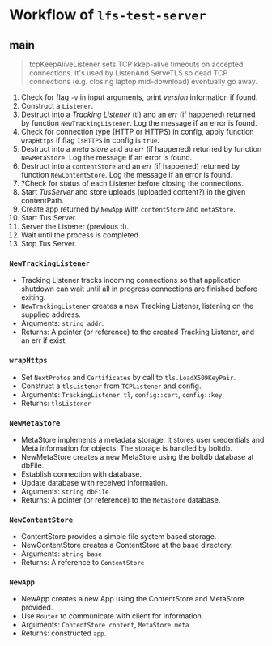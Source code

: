 # Workflow of `lfs-test-server`

## main

> tcpKeepAliveListener sets TCP kkep-alive timeouts on accepted connections. It's used by ListenAnd ServeTLS so dead TCP connections (e.g. closing laptop mid-download) eventually go away.

1. Check for flag `-v` in input arguments, print *version* information if found.
2. Construct a `Listener`.
3. Destruct into a *Tracking Listener* (tl) and an *err* (if happened) returned by function `NewTrackingListener`. Log the message if an error is found.
4. Check for connection type (HTTP or HTTPS) in config, apply function `wrapHttps` if flag `IsHTTPS` in config is `true`.
5. Destruct into a *meta store* and au *err* (if happened) returned by function `NewMetaStore`. Log the message if an error is found.
6. Destruct into a `contentStore` and an *err* (if happened) returned by function `NewContentStore`. Log the message if an error is found.
7. ?Check for status of each Listener before closing the connections.
8. Start *TusServer* and store uploads (uploaded content?) in the given contentPath.
9. Create app returned by `NewApp` with `contentStore` and `metaStore`.
10. Start Tus Server.
11. Server the Listener (previous tl).
12. Wait until the process is completed.
13. Stop Tus Server.


### `NewTrackingListener`

- Tracking Listener tracks incoming connections so that application shutdown can wait until all in progress connections are finished before exiting.
- `NewTrackingListener` creates a new Tracking Listener, listening on the supplied address.
- Arguments: `string addr`.
- Returns: A pointer (or reference) to the created Tracking Listener, and an err if exist.

### `wrapHttps`

- Set `NextProtos` and `Certificates` by call to `tls.LoadX509KeyPair`.
- Construct a `tlsListener` from `TCPListener` and config.
- Arguments: `TrackingListener tl`, `config::cert`, `config::key`
- Returns: `tlsListener`

### `NewMetaStore`

- MetaStore implements a metadata storage. It stores user credentials and Meta information for objects. The storage is handled by boltdb.
- NewMetaStore creates a new MetaStore using the boltdb database at dbFile.
- Establish connection with database.
- Update database with received information.
- Arguments: `string dbFile`
- Returns: A pointer (or reference) to the `MetaStore` database.

### `NewContentStore`

- ContentStore provides a simple file system based storage.
- NewContentStore creates a ContentStore at the base directory.
- Arguments: `string base`
- Returns: A reference to `ContentStore`

### `NewApp`

- NewApp creates a new App using the ContentStore and MetaStore provided.
- Use `Router` to communicate with client for information.
- Arguments: `ContentStore content`, `MetaStore meta`
- Returns: constructed `app`.

